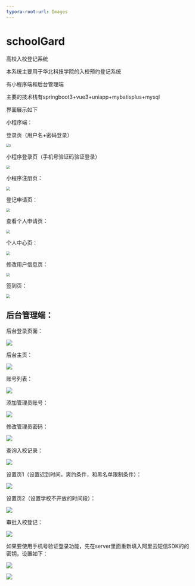 ```yaml
---
typora-root-url: Images
---
```


# schoolGard
高校入校登记系统

本系统主要用于华北科技学院的入校预约登记系统

有小程序端和后台管理端

主要的技术栈有springboot3+vue3+uniapp+mybatisplus+mysql

界面展示如下

小程序端：

登录页（用户名+密码登录）

<img src="/Images/小程序登录1.png" alt="/" style="zoom:60%;" />

小程序登录页（手机号验证码验证登录）

<img src="/Images/小程序登录2.png" style="zoom:60%;" />

小程序注册页：

<img src="/Images/小程序注册.png" style="zoom:60%;" />

登记申请页：

<img src="/Images/申请登记页.png" style="zoom:60%;" />

查看个人申请页：

<img src="/Images/查看个人申请页.png" style="zoom:60%;" />

个人中心页：

<img src="/Images/个人中心页.png" style="zoom:60%;" />

修改用户信息页：

<img src="/Images/修改用户信息页.png" style="zoom:60%;" />

签到页：

<img src="/Images/签到页.png" style="zoom:60%;" />

## 后台管理端：

后台登录页面：

![](/Images/HT/HTlogin.png)

后台主页：

![](/Images/HT/HTIndex.png)

账号列表：

![](/Images/HT/账号列表.png)

添加管理员账号：

![](/Images/HT/添加管理员账号.png)

修改管理员密码：

![](/Images/HT/修改管理员密码.png)

查询入校记录：

![](/Images/HT/查询入校记录.png)

设置页1（设置迟到时间，爽约条件，和黑名单限制条件）：

![](/Images/HT/设置页1.png)

设置页2（设置学校不开放的时间段）：

![](/Images/HT/设置页2.png)

审批入校登记：

![](/Images/HT/审批入校登记.png)

如果要使用手机号验证登录功能，先在server里面重新填入阿里云短信SDK的的密钥，设置如下：

![](/Images/短信SDK设置1.png)

![](/Images/短信SDK设置2.png)
